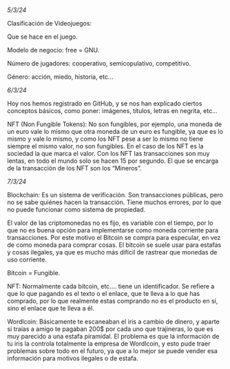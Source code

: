 *5/3/24*

Clasificación de Videojuegos: 

Que se hace en el juego. 

Modelo de negocio: free = GNU. 

Número de jugadores: cooperativo, semicopulativo, competitivo. 

Género: acción, miedo, historia, etc... 

*6/3/24*

Hoy nos hemos registrado en GitHub, y se nos han explicado ciertos conceptos básicos, como poner: imágenes, títulos, letras en negrita, etc... 

NFT (Non Fungible Tokens): No son fungibles, por ejemplo, una moneda de un euro vale lo mismo que otra moneda de un euro es fungible, ya que es lo mismo y vale lo mismo, y como los NFT pese a ser lo mismo no tiene siempre el mismo valor, no son fungibles. En el caso de los NFT es la sociedad la que marca el valor. Con los NFT las transacciones son muy lentas, en todo el mundo solo se hacen 15 por segundo. El que se encarga de la transacción de los NFT son los “Mineros”. 

*7/3/24*

Blockchain: Es un sistema de verificación. Son transacciones públicas, pero no se sabe quiénes hacen la transacción. Tiene muchos errores, por lo que no puede funcionar como sistema de propiedad. 

El valor de las criptomonedas no es fijo, es variable con el tiempo, por lo que no es buena opción para implementarse como moneda corriente para transacciones. Por este motivo el Bitcoin se compra para especular, en vez de como moneda para comprar cosas. El bitcoin se suele usar para estafas y cosas ilegales, ya que es mucho más difícil de rastrear que monedas de uso corriente. 

Bitcoin = Fungible. 

NFT: Normalmente cada bitcoin, etc.… tiene un identificador. Se refiere a que lo que pagando es el texto o el enlace, que te lleva a lo que has comprado, por lo que realmente estas comprando no es el producto en sí, sino el enlace que te lleva a él. 

Wordlcoin: Básicamente te escaneaban el iris a cambio de dinero, y aparte si traías a amigo te pagaban 200$ por cada uno que trajineras, lo que es muy parecido a una estafa piramidal. El problema es que la información de tu iris la controla totalmente la empresa de Wordlcoin, y esto pude traer problemas sobre todo en el futuro, ya que a lo mejor se puede vender esa información para motivos ilegales o de estafa. 

